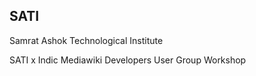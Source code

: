 ## SATI

Samrat Ashok Technological Institute

SATI x Indic Mediawiki Developers User Group Workshop